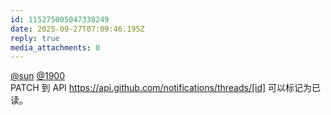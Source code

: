 ```yaml
---
id: 115275005047338249
date: 2025-09-27T07:09:46.195Z
reply: true
media_attachments: 0
---
```


<p><span class="h-card" translate="no"><a href="https://jiong.us/@sun" class="u-url mention" rel="nofollow noopener" target="_blank">@<span>sun</span></a></span> <span class="h-card" translate="no"><a href="https://social.1900.live/@1900" class="u-url mention" rel="nofollow noopener" target="_blank">@<span>1900</span></a></span> <br>PATCH 到 API <a href="https://api.github.com/notifications/threads/[id]" target="_blank" rel="nofollow noopener" translate="no"><span class="invisible">https://</span><span class="ellipsis">api.github.com/notifications/t</span><span class="invisible">hreads/[id]</span></a> 可以标记为已读。</p>
